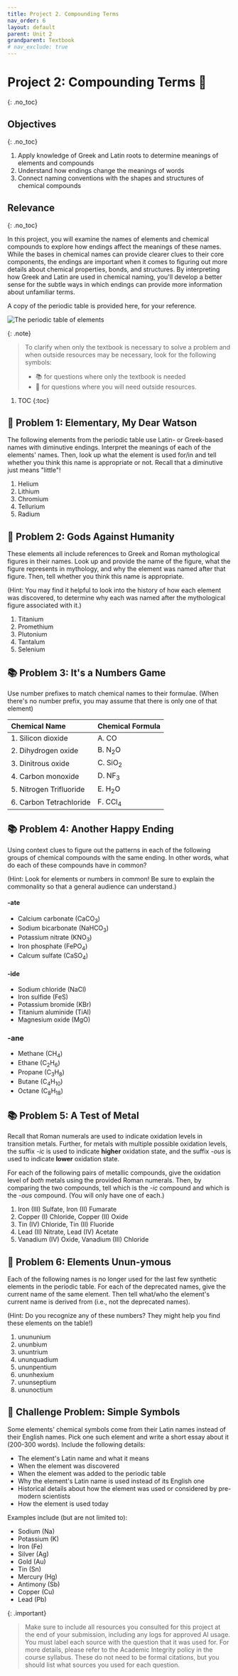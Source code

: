 ```yaml
---
title: Project 2. Compounding Terms
nav_order: 6
layout: default
parent: Unit 2
grandparent: Textbook
# nav_exclude: true
---
```


# Project 2: Compounding Terms 🔬
{: .no_toc}

## Objectives
{: .no_toc}

1. Apply knowledge of Greek and Latin roots to determine meanings of elements and compounds
2. Understand how endings change the meanings of words
3. Connect naming conventions with the shapes and structures of chemical compounds

## Relevance
{: .no_toc}

In this project, you will examine the names of elements and chemical compounds to explore how endings affect the meanings of these names. While the bases in chemical names can provide clearer clues to their core components, the endings are important when it comes to figuring out more details about chemical properties, bonds, and structures. By interpreting how Greek and Latin are used in chemical naming, you'll develop a better sense for the subtle ways in which endings can provide more information about unfamiliar terms.

A copy of the periodic table is provided here, for your reference.

![The periodic table of elements](../../../../assets/images/periodic_table.png)

{: .note}
> To clarify when only the textbook is necessary to solve a problem and when outside resources may be necessary, look for the following symbols:  
> - 📚 for questions where only the textbook is needed  
> - 🔎 for questions where you will need outside resources.

1. TOC
{:toc}

## 🔎 Problem 1: Elementary, My Dear Watson

The following elements from the periodic table use Latin- or Greek-based names with diminutive endings. Interpret the meanings of each of the elements' names. Then, look up what the element is used for/in and tell whether you think this name is appropriate or not. Recall that a diminutive just means "little"!

1. Helium
2. Lithium
3. Chromium
4. Tellurium
5. Radium

## 🔎 Problem 2: Gods Against Humanity

These elements all include references to Greek and Roman mythological figures in their names. Look up and provide the name of the figure, what the figure represents in mythology, and why the element was named after that figure. Then, tell whether you think this name is appropriate.

(Hint: You may find it helpful to look into the history of how each element was discovered, to determine why each was named after the mythological figure associated with it.)

1. Titanium
2. Promethium
3. Plutonium
4. Tantalum
5. Selenium

## 📚 Problem 3: It's a Numbers Game

Use number prefixes to match chemical names to their formulae. (When there's no number prefix, you may assume that there is only one of that element)

| Chemical Name             | Chemical Formula      |
| :---                      | :---                  |
| 1. Silicon dioxide        | A. CO                 |
| 2. Dihydrogen oxide       | B. N<sub>2</sub>O     |
| 3. Dinitrous oxide        | C. SiO<sub>2</sub>    |
| 4. Carbon monoxide        | D. NF<sub>3</sub>     |
| 5. Nitrogen Trifluoride   | E. H<sub>2</sub>O     |
| 6. Carbon Tetrachloride   | F. CCl<sub>4</sub>    |

## 📚 Problem 4: Another Happy Ending

Using context clues to figure out the patterns in each of the following groups of chemical compounds with the same ending. In other words, what do each of these compounds have in common?

(Hint: Look for elements or numbers in common! Be sure to explain the commonality so that a general audience can understand.)

#### -ate

- Calcium carbonate (CaCO<sub>3</sub>)
- Sodium bicarbonate (NaHCO<sub>3</sub>)
- Potassium nitrate (KNO<sub>3</sub>)
- Iron phosphate (FePO<sub>4</sub>)
- Calcum sulfate (CaSO<sub>4</sub>)

#### -ide

- Sodium chloride (NaCl)
- Iron sulfide (FeS)
- Potassium bromide (KBr)
- Titanium aluminide (TiAl)
- Magnesium oxide (MgO)

### -ane

- Methane (CH<sub>4</sub>)
- Ethane (C<sub>2</sub>H<sub>6</sub>)
- Propane (C<sub>3</sub>H<sub>8</sub>)
- Butane (C<sub>4</sub>H<sub>10</sub>)
- Octane (C<sub>8</sub>H<sub>18</sub>)

## 📚 Problem 5: A Test of Metal

Recall that Roman numerals are used to indicate oxidation levels in transition metals. Further, for metals with multiple possible oxidation levels, the suffix *-ic* is used to indicate **higher** oxidation state, and the suffix *-ous* is used to indicate **lower** oxidation state.

For each of the following pairs of metallic compounds, give the oxidation level of *both* metals using the provided Roman numerals. Then, by comparing the two compounds, tell which is the *-ic* compound and which is the *-ous* compound. (You will only have one of each.)

1. Iron (III) Sulfate, Iron (II) Fumarate
2. Copper (I) Chloride, Copper (II) Oxide
3. Tin (IV) Chloride, Tin (II) Fluoride
4. Lead (II) Nitrate, Lead (IV) Acetate
5. Vanadium (IV) Oxide, Vanadium (III) Chloride

## 🔎 Problem 6: Elements Unun-ymous

Each of the following names is no longer used for the last few synthetic elements in the periodic table. For each of the deprecated names, give the current name of the same element. Then tell what/who the element's current name is derived from (i.e., not the deprecated names).

(Hint: Do you recognize any of these numbers? They might help you find these elements on the table!)

1. unununium
2. ununbium
3. ununtrium
4. ununquadium
5. ununpentium
6. ununhexium
7. ununseptium
8. ununoctium

## 🔎 Challenge Problem: Simple Symbols

Some elements' chemical symbols come from their Latin names instead of their English names. Pick one such element and write a short essay about it (200-300 words). Include the following details:

- The element's Latin name and what it means
- When the element was discovered
- When the element was added to the periodic table
- Why the element's Latin name is used instead of its English one
- Historical details about how the element was used or considered by pre-modern scientists
- How the element is used today

Examples include (but are not limited to):

- Sodium (Na)
- Potassium (K)
- Iron (Fe)
- Silver (Ag)
- Gold (Au)
- Tin (Sn)
- Mercury (Hg)
- Antimony (Sb)
- Copper (Cu)
- Lead (Pb)

{: .important}
> Make sure to include all resources you consulted for this project at the end of your submission, including any logs for approved AI usage. You must label each source with the question that it was used for. For more details, please refer to the Academic Integrity policy in the course syllabus. These do not need to be formal citations, but you should list what sources you used for each question.
